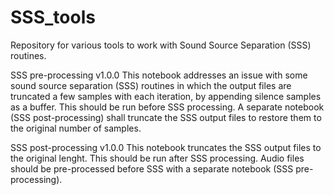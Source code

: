  # SSS_tools

Repository for various tools to work with Sound Source Separation (SSS) routines.

SSS pre-processing v1.0.0
This notebook addresses an issue with some sound source separation (SSS) routines in which the output files are truncated a few samples with each iteration, by appending silence samples as a buffer. This should be run before SSS processing. A separate notebook (SSS post-processing) shall truncate the SSS output files to restore them to the original number of samples.

SSS post-processing v1.0.0
This notebook truncates the SSS output files to the original lenght. This should be run after SSS processing. Audio files should be pre-processed before SSS with a separate notebook (SSS pre-processing).

